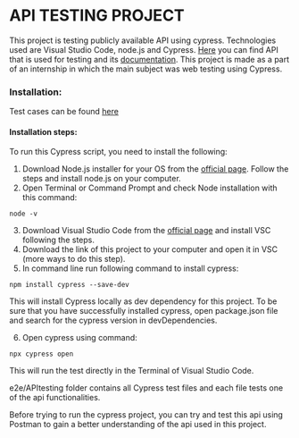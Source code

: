 # API TESTING PROJECT

This project is testing publicly available API using cypress. Technologies used are Visual Studio Code, node.js and Cypress. [Here](https://simple-books-api.glitch.me/) you can find API that is used for testing and its [documentation](https://github.com/vdespa/introduction-to-postman-course/blob/main/simple-books-api.md#submit-an-order). 
This project is made as a part of an internship in which the main subject was web testing using Cypress.

### Installation:
Test cases can be found [here](https://docs.google.com/spreadsheets/d/1D25dH7hj0fixjEcwapn1oEJG2WVxgCb_9Ded_o02558/edit?usp=sharing)

#### Installation steps:
To run this Cypress script, you need to install the following:
1. Download Node.js installer for your OS from the [official page](https://nodejs.org/en/download/). Follow the steps and install node.js on your computer.
2. Open Terminal or Command Prompt and check Node installation with this command: 
```
node -v
```

3. Download Visual Studio Code from the [official page](https://code.visualstudio.com/download) and install VSC following the steps.
4. Download the link of this project to your computer and open it in VSC (more ways to do this step).
5. In command line run following command to install cypress:
 ```
 npm install cypress --save-dev
```
This will install Cypress locally as dev dependency for this project. To be sure that you have successfully installed cypress, open package.json file and search for the cypress version in devDependencies.

6. Open cypress using command: 
```
npx cypress open
```
This will run the test directly in the Terminal of Visual Studio Code.

e2e/APItesting folder contains all Cypress test files and each file tests one of the api functionalities.

Before trying to run the cypress project, you can try and test this api using Postman to gain a better understanding of the api used in this project. 
